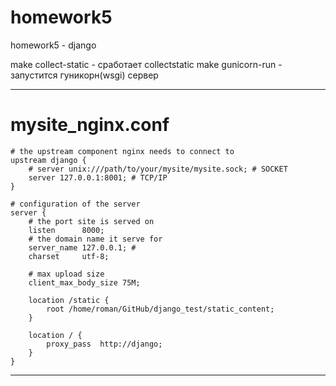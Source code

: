 # homework5
homework5 - django

make collect-static - сработает collectstatic
make gunicorn-run - запустится гуникорн(wsgi) сервер

-------------------------------------------------------
# mysite_nginx.conf

    # the upstream component nginx needs to connect to
    upstream django {
        # server unix:///path/to/your/mysite/mysite.sock; # SOCKET
        server 127.0.0.1:8001; # TCP/IP
    }
    
    # configuration of the server
    server {
        # the port site is served on
        listen      8000;
        # the domain name it serve for
        server_name 127.0.0.1; #
        charset     utf-8;
    
        # max upload size
        client_max_body_size 75M;
    
        location /static {
            root /home/roman/GitHub/django_test/static_content;
        }

        location / {
            proxy_pass  http://django;
        }
    }

-------------------------------------------------------